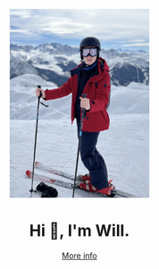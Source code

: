 <div align="center">
<p>
    <img width="250" src="/me.jpg">
</p>
<h1>Hi 👋, I'm Will.</h1>
  <a href="https://wbell.dev/">More info</a>
</div>
